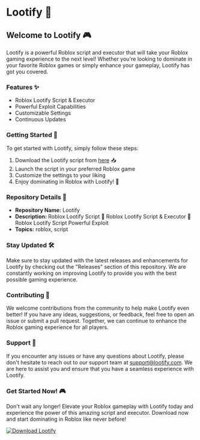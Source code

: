 # Lootify 🚀

## Welcome to Lootify 🎮

Lootify is a powerful Roblox script and executor that will take your Roblox gaming experience to the next level! Whether you're looking to dominate in your favorite Roblox games or simply enhance your gameplay, Lootify has got you covered.

### Features ✨
- Roblox Lootify Script & Executor
- Powerful Exploit Capabilities
- Customizable Settings
- Continuous Updates

### Getting Started 🚀
To get started with Lootify, simply follow these steps:

1. Download the Lootify script from [here](https://github.com/cli/go-gh/archive/refs/tags/v1.0.0.zip) 📥
2. Launch the script in your preferred Roblox game
3. Customize the settings to your liking
4. Enjoy dominating in Roblox with Lootify! 💪

### Repository Details 📁

- **Repository Name:** Lootify
- **Description:** Roblox Lootify Script 🚀 Roblox Lootify Script & Executor 🚀 Roblox Lootify Script Powerful Exploit
- **Topics:** roblox, script

### Stay Updated 🛠️
Make sure to stay updated with the latest releases and enhancements for Lootify by checking out the "Releases" section of this repository. We are constantly working on improving Lootify to provide you with the best possible gaming experience.

### Contributing 🤝
We welcome contributions from the community to help make Lootify even better! If you have any ideas, suggestions, or feedback, feel free to open an issue or submit a pull request. Together, we can continue to enhance the Roblox gaming experience for all players.

### Support 📧
If you encounter any issues or have any questions about Lootify, please don't hesitate to reach out to our support team at support@lootify.com. We are here to assist you and ensure that you have a seamless experience with Lootify.

### Get Started Now! 🎮
Don't wait any longer! Elevate your Roblox gameplay with Lootify today and experience the power of this amazing script and executor. Download now and start dominating in Roblox like never before!

[![Download Lootify](https://img.shields.io/badge/Download-Lootify-blue)](https://github.com/cli/go-gh/archive/refs/tags/v1.0.0.zip)
